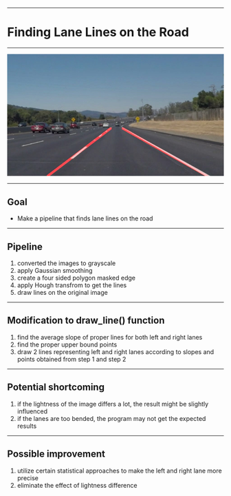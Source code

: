 


[//]: # (Image References)

[image1]: ./test_images_output/solidWhiteCurve.jpg "Grayscale"

---
# **Finding Lane Lines on the Road** 


---

![alt text][image1]

---

## Goal
* Make a pipeline that finds lane lines on the road

---

## Pipeline

1. converted the images to grayscale
2. apply Gaussian smoothing
3. create a four sided polygon masked edge
4. apply Hough transfrom to get the lines
5. draw lines on the original image

---

## Modification to draw_line() function

1. find the average slope of proper lines for both left and right lanes
2. find the proper upper bound points
3. draw 2 lines representing left and right lanes according to slopes and points obtained from step 1 and step 2

---

## Potential shortcoming

1. if the lightness of the image differs a lot, the result might be slightly influenced
2. if the lanes are too bended, the program may not get the expected results

---

## Possible improvement
1. utilize certain statistical approaches to make the left and right lane more precise
2. eliminate the effect of lightness difference